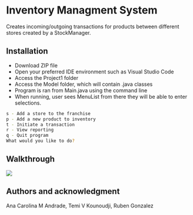 # Inventory Managment System


Creates incoming/outgoing transactions for products between different stores created by a StockManager.

## Installation

* Download ZIP file 
* Open your preferred IDE environment such as Visual Studio Code
*  Access the Project1 folder
* Access the Model folder, which will contain .java classes
* Program is ran from Main.java using the command line
* When running, user sees MenuList from there they will be able to enter selections.

```bash
s - Add a store to the franchise
p - Add a new product to inventory
t - Initiate a transaction
r - View reporting
q - Quit program
What would you like to do?
```
## Walkthrough

![](https://i.imgur.com/FH5G97d.gif)

## Authors and acknowledgment
Ana Carolina M Andrade,
Temi V Kounoudji,
Ruben Gonzalez
